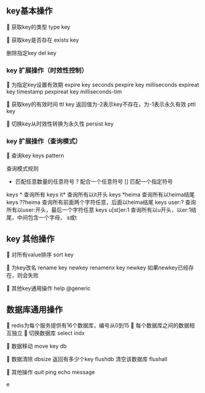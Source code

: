 ## key基本操作
 获取key的类型
type key

 获取key是否存在
exists key

删除指定key
del key


### key 扩展操作（时效性控制）
 为指定key设置有效期
expire key seconds
pexpire key milliseconds
expireat key timestamp
pexpireat key milliseconds-tim

 获取key的有效时间
ttl key      返回值为-2表示key不存在，为-1表示永久有效
pttl key

 切换key从时效性转换为永久性
persist key


### key 扩展操作（查询模式）
 查询key
keys pattern


查询模式规则
* 匹配任意数量的任意符号 ? 配合一个任意符号 [] 匹配一个指定符号

keys * 查询所有
keys it* 查询所有以it开头
keys *heima 查询所有以heima结尾
keys ??heima 查询所有前面两个字符任意，后面以heima结尾
keys user:? 查询所有以user:开头，最后一个字符任意
keys u[st]er:1 查询所有以u开头，以er:1结尾，中间包含一个字母， s或t


## key 其他操作
 对所有value排序
sort key

 为key改名
rename key newkey
renamenx key newkey   如果newkey已经存在，则会失败

 其他key通用操作
help @generic



## 数据库通用操作
 redis为每个服务提供有16个数据库，编号从0到15
 每个数据库之间的数据相互独立
 切换数据库
select indx

 数据移动
move key db

 数据清除
dbsize   返回有多少个key
flushdb   清空该数据库
flushall


 其他操作
quit
ping
echo message

e
